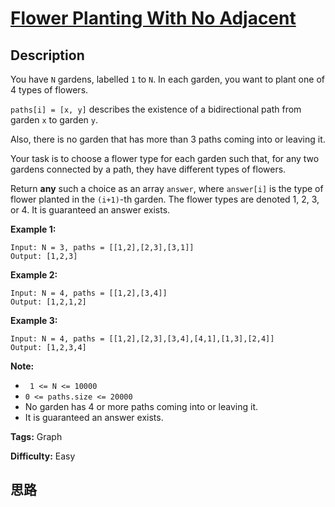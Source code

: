 # [Flower Planting With No Adjacent][title]

## Description

You have `N` gardens, labelled `1` to `N`.  In each garden, you want to plant
one of 4 types of flowers.

`paths[i] = [x, y]` describes the existence of a bidirectional path from
garden `x` to garden `y`.

Also, there is no garden that has more than 3 paths coming into or leaving it.

Your task is to choose a flower type for each garden such that, for any two
gardens connected by a path, they have different types of flowers.

Return **any** such a choice as an array `answer`, where `answer[i]` is the
type of flower planted in the `(i+1)`-th garden.  The flower types are denoted
1, 2, 3, or 4.  It is guaranteed an answer exists.



**Example 1:**
            Input: N = 3, paths = [[1,2],[2,3],[3,1]]    Output: [1,2,3]    

**Example 2:**
            Input: N = 4, paths = [[1,2],[3,4]]    Output: [1,2,1,2]    

**Example 3:**
            Input: N = 4, paths = [[1,2],[2,3],[3,4],[4,1],[1,3],[2,4]]    Output: [1,2,3,4]    



**Note:**

  * ` 1 <= N <= 10000`
  * `0 <= paths.size <= 20000`
  * No garden has 4 or more paths coming into or leaving it.
  * It is guaranteed an answer exists.


**Tags:** Graph

**Difficulty:** Easy

## 思路

[title]: https://leetcode.com/problems/flower-planting-with-no-adjacent
